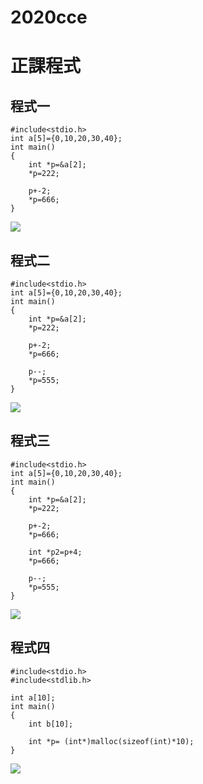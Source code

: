 # 2020cce
# 正課程式
## 程式一
```c=
#include<stdio.h>
int a[5]={0,10,20,30,40};
int main()
{
    int *p=&a[2];
    *p=222;
    
    p+-2;
    *p=666;
}
```
![](https://i.imgur.com/xoVwxKR.png)
## 程式二
```c=
#include<stdio.h>
int a[5]={0,10,20,30,40};
int main()
{
    int *p=&a[2];
    *p=222;
    
    p+-2;
    *p=666;
    
    p--;
    *p=555;
}
```
![](https://i.imgur.com/Om3rB5a.png)
## 程式三
```c=
#include<stdio.h>
int a[5]={0,10,20,30,40};
int main()
{
    int *p=&a[2];
    *p=222;
    
    p+-2;
    *p=666;
    
    int *p2=p+4;
    *p=666;
    
    p--;
    *p=555;
}
```
![](https://i.imgur.com/ba2Rwgb.png)
## 程式四
```c=
#include<stdio.h>
#include<stdlib.h>

int a[10];
int main()
{
    int b[10];
    
    int *p= (int*)malloc(sizeof(int)*10);
}
```
![](https://i.imgur.com/8F6QrzY.png)

